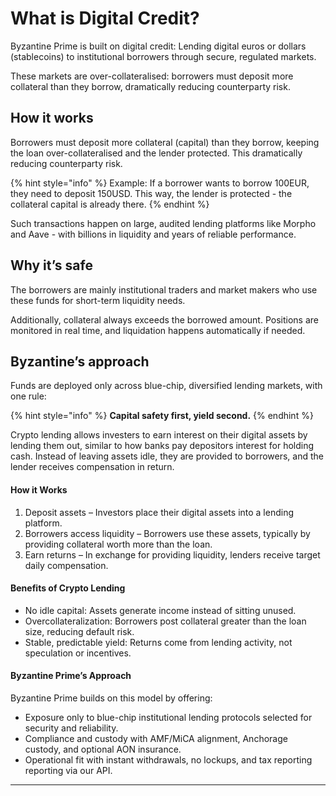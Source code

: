 # What is Digital Credit?

Byzantine Prime is built on digital credit: Lending digital euros or dollars (stablecoins) to institutional borrowers through secure, regulated markets.

These markets are over-collateralised: borrowers must deposit more collateral than they borrow, dramatically reducing counterparty risk.

## How it works

Borrowers must deposit more collateral (capital) than they borrow, keeping the loan over-collateralised and the lender protected. This dramatically reducing counterparty risk.

{% hint style="info" %}
Example: If a borrower wants to borrow 100EUR, they need to deposit 150USD. This way, the lender is protected - the collateral capital is already there.
{% endhint %}

Such transactions happen on large, audited lending platforms like Morpho and Aave - with billions in liquidity and years of reliable performance.

## Why it’s safe

The borrowers are mainly institutional traders and market makers who use these funds for short-term liquidity needs.

Additionally, collateral always exceeds the borrowed amount. Positions are monitored in real time, and liquidation happens automatically if needed.

## Byzantine’s approach

Funds are deployed only across blue-chip, diversified lending markets, with one rule:

{% hint style="info" %}
**Capital safety first, yield second.**
{% endhint %}









Crypto lending allows investers to earn interest on their digital assets by lending them out, similar to how banks pay depositors interest for holding cash. Instead of leaving assets idle, they are provided to borrowers, and the lender receives compensation in return.

#### How it Works

1. Deposit assets – Investors place their digital assets into a lending platform.
2. Borrowers access liquidity – Borrowers use these assets, typically by providing collateral worth more than the loan.
3. Earn returns – In exchange for providing liquidity, lenders receive target daily compensation.

#### Benefits of Crypto Lending

* No idle capital: Assets generate income instead of sitting unused.
* Overcollateralization: Borrowers post collateral greater than the loan size, reducing default risk.
* Stable, predictable yield: Returns come from lending activity, not speculation or incentives.

#### Byzantine Prime’s Approach

Byzantine Prime builds on this model by offering:

* Exposure only to blue-chip institutional lending protocols selected for security and reliability.
* Compliance and custody with AMF/MiCA alignment, Anchorage custody, and optional AON insurance.
* Operational fit with instant withdrawals, no lockups, and tax reporting reporting via our API.

***
